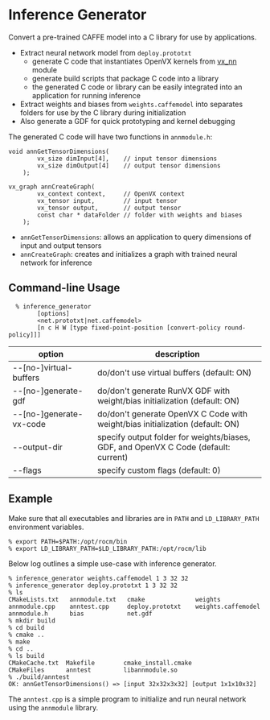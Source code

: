 # Inference Generator
Convert a pre-trained CAFFE model into a C library for use by applications.
* Extract neural network model from `deploy.prototxt`
  * generate C code that instantiates OpenVX kernels from [vx_nn](../../vx_nn/README.md) module
  * generate build scripts that package C code into a library
  * the generated C code or library can be easily integrated into an application for running inference
* Extract weights and biases from `weights.caffemodel` into separates folders for use by the C library during initialization
* Also generate a GDF for quick prototyping and kernel debugging

The generated C code will have two functions in `annmodule.h`:
````
void annGetTensorDimensions(
        vx_size dimInput[4],    // input tensor dimensions
        vx_size dimOutput[4]    // output tensor dimensions
    );

vx_graph annCreateGraph(
        vx_context context,     // OpenVX context
        vx_tensor input,        // input tensor
        vx_tensor output,       // output tensor
        const char * dataFolder // folder with weights and biases
    );
````
* `annGetTensorDimensions`: allows an application to query dimensions of input and output tensors
* `annCreateGraph`: creates and initializes a graph with trained neural network for inference

## Command-line Usage
````
  % inference_generator
        [options]
        <net.prototxt|net.caffemodel>
        [n c H W [type fixed-point-position [convert-policy round-policy]]]
````
option|description
------|-----------
--[no-]virtual-buffers  | do/don't use virtual buffers (default: ON)
--[no-]generate-gdf     | do/don't generate RunVX GDF with weight/bias initialization (default: ON)
--[no-]generate-vx-code | do/don't generate OpenVX C Code with weight/bias initialization (default: ON)
--output-dir <folder>   | specify output folder for weights/biases, GDF, and OpenVX C Code (default: current)
--flags <int>           | specify custom flags (default: 0)

## Example
Make sure that all executables and libraries are in `PATH` and `LD_LIBRARY_PATH` environment variables.
````
% export PATH=$PATH:/opt/rocm/bin
% export LD_LIBRARY_PATH=$LD_LIBRARY_PATH:/opt/rocm/lib
````

Below log outlines a simple use-case with inference generator.
````
% inference_generator weights.caffemodel 1 3 32 32
% inference_generator deploy.prototxt 1 3 32 32
% ls
CMakeLists.txt   annmodule.txt   cmake              weights
annmodule.cpp    anntest.cpp     deploy.prototxt    weights.caffemodel
annmodule.h      bias            net.gdf
% mkdir build
% cd build
% cmake ..
% make
% cd ..
% ls build
CMakeCache.txt  Makefile        cmake_install.cmake
CMakeFiles      anntest         libannmodule.so
% ./build/anntest
OK: annGetTensorDimensions() => [input 32x32x3x32] [output 1x1x10x32]
````
The `anntest.cpp` is a simple program to initialize and run neural network using the `annmodule` library.
